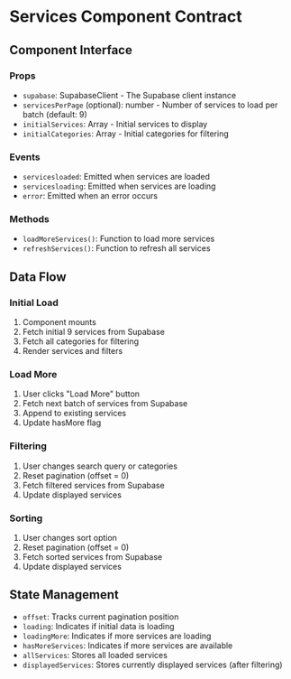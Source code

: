 # Services Component Contract

## Component Interface

### Props

- `supabase`: SupabaseClient - The Supabase client instance
- `servicesPerPage` (optional): number - Number of services to load per batch (default: 9)
- `initialServices`: Array - Initial services to display
- `initialCategories`: Array - Initial categories for filtering

### Events

- `servicesloaded`: Emitted when services are loaded
- `servicesloading`: Emitted when services are loading
- `error`: Emitted when an error occurs

### Methods

- `loadMoreServices()`: Function to load more services
- `refreshServices()`: Function to refresh all services

## Data Flow

### Initial Load

1. Component mounts
2. Fetch initial 9 services from Supabase
3. Fetch all categories for filtering
4. Render services and filters

### Load More

1. User clicks "Load More" button
2. Fetch next batch of services from Supabase
3. Append to existing services
4. Update hasMore flag

### Filtering

1. User changes search query or categories
2. Reset pagination (offset = 0)
3. Fetch filtered services from Supabase
4. Update displayed services

### Sorting

1. User changes sort option
2. Reset pagination (offset = 0)
3. Fetch sorted services from Supabase
4. Update displayed services

## State Management

- `offset`: Tracks current pagination position
- `loading`: Indicates if initial data is loading
- `loadingMore`: Indicates if more services are loading
- `hasMoreServices`: Indicates if more services are available
- `allServices`: Stores all loaded services
- `displayedServices`: Stores currently displayed services (after filtering)
